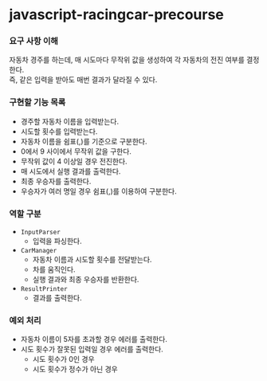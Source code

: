 # javascript-racingcar-precourse

### 요구 사항 이해

<!--
- 주어진 횟수 동안 n대의 자동차는 전진 또는 멈출 수 있다.
- 각 자동차에 이름을 부여할 수 있다. 전진하는 자동차를 출력할 때 자동차 이름을 같이 출력한다.
- 자동차 이름은 쉼표(,)를 기준으로 구분하며 이름은 5자 이하만 가능하다.
- 사용자는 몇 번의 이동을 할 것인지를 입력할 수 있어야 한다.
- 전진하는 조건은 0에서 9 사이에서 무작위 값을 구한 후 무작위 값이 4 이상일 경우이다.
- 자동차 경주 게임을 완료한 후 누가 우승했는지를 알려준다. 우승자는 한 명 이상일 수 있다.
- 우승자가 여러 명일 경우 쉼표(,)를 이용하여 구분한다.
- 사용자가 잘못된 값을 입력할 경우 "[ERROR]"로 시작하는 메시지와 함께 Error를 발생시킨 후 애플리케이션은 종료되어야 한다.
-->

자동차 경주를 하는데, 매 시도마다 무작위 값을 생성하여 각 자동차의 전진 여부를 결정한다.  
즉, 같은 입력을 받아도 매번 결과가 달라질 수 있다.

### 구현할 기능 목록

- 경주할 자동차 이름을 입력받는다.
- 시도할 횟수를 입력받는다.
- 자동차 이름을 쉼표(,)를 기준으로 구분한다.
- 0에서 9 사이에서 무작위 값을 구한다.
- 무작위 값이 4 이상일 경우 전진한다.
- 매 시도에서 실행 결과를 출력한다.
- 최종 우승자를 출력한다.
- 우승자가 여러 명일 경우 쉼표(,)를 이용하여 구분한다.

### 역할 구분

- `InputParser`
  - 입력을 파싱한다.
- `CarManager`
  - 자동차 이름과 시도할 횟수를 전달받는다.
  - 차를 움직인다.
  - 실행 결과와 최종 우승자를 반환한다.
- `ResultPrinter`
  - 결과를 출력한다.

### 예외 처리

- 자동차 이름이 5자를 초과할 경우 에러를 출력한다.
- 시도 횟수가 잘못된 입력일 경우 에러를 출력한다.
  - 시도 횟수가 0인 경우
  - 시도 횟수가 정수가 아닌 경우
